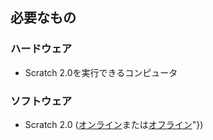 ## 必要なもの

### ハードウェア

+ Scratch 2.0を実行できるコンピュータ

### ソフトウェア

+ Scratch 2.0 ([オンライン](https://scratch.mit.edu/projects/editor/)または[オフライン](https://scratch.mit.edu/scratch2download/)"})